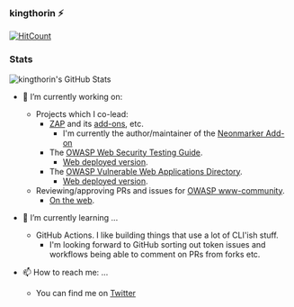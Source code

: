 ### kingthorin :zap:

<!--
**kingthorin/kingthorin** is a ✨ _special_ ✨ repository because its `README.md` (this file) appears on your GitHub profile.

Here are some ideas to get you started:

- 🔭 I’m currently working on ...
- 🌱 I’m currently learning ...
- 👯 I’m looking to collaborate on ...
- 🤔 I’m looking for help with ...
- 💬 Ask me about ...
- 📫 How to reach me: ...
- 😄 Pronouns: ...
- ⚡ Fun fact: ...
-->
[![HitCount](http://hits.dwyl.com/kingthorin/kingthorin/kingthorin.svg)](http://hits.dwyl.com/kingthorin/kingthorin/kingthorin)

### Stats

![kingthorin's GitHub Stats](https://github-readme-stats.vercel.app/api?username=kingthorin)

- 🔭 I’m currently working on:
  - Projects which I co-lead:
    - [ZAP](https://github.com/zaproxy/zaproxy) and its [add-ons](https://github.com/zaproxy/zap-extensions), etc.
      - I'm currently the author/maintainer of the [Neonmarker Add-on](https://github.com/kingthorin/neonmarker)
    - The [OWASP Web Security Testing Guide](https://github.com/OWASP/wstg).
      - [Web deployed version](https://owasp.org/www-project-web-security-testing-guide/).
    - The [OWASP Vulnerable Web Applications Directory](https://github.com/OWASP/OWASP-VWAD).
      - [Web deployed version](https://owasp.org/www-project-vulnerable-web-applications-directory/).
  - Reviewing/approving PRs and issues for [OWASP www-community](https://github.com/OWASP/www-community).
    - [On the web](https://owasp.org/www-community/).

- 🌱 I’m currently learning ...
  - GitHub Actions. I like building things that use a lot of CLI'ish stuff.
    - I'm looking forward to GitHub sorting out token issues and workflows being able to comment on PRs from forks etc.

- 📫 How to reach me: ...
  - You can find me on [Twitter](https://twitter.com/kingthorin_rm)

